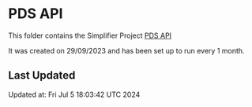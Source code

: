 # PDS API
This folder contains the Simplifier Project [PDS API](https://simplifier.net/pdsapi)

It was created on 29/09/2023 and has been set up to run every 1 month.

## Last Updated

Updated at: Fri Jul  5 18:03:42 UTC 2024
